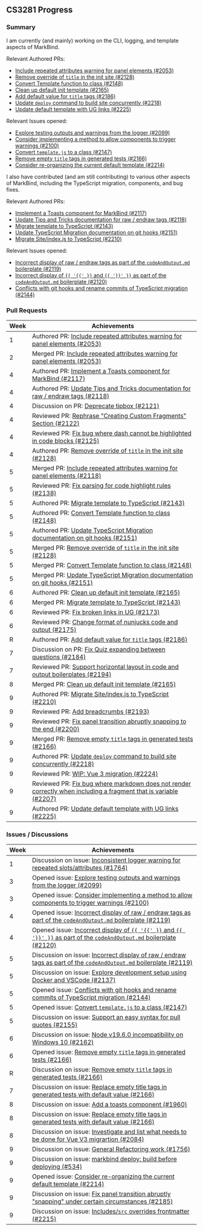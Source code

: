 ## CS3281 Progress

### Summary

I am currently (and mainly) working on the CLI, logging, and template aspects of MarkBind.

Relevant Authored PRs:
- [Include repeated attributes warning for panel elements (#2053)](https://github.com/MarkBind/markbind/pull/2053)
- [Remove override of `title` in the init site (#2128)](https://github.com/MarkBind/markbind/pull/2128)
- [Convert Template function to class (#2148)](https://github.com/MarkBind/markbind/pull/2148)
- [Clean up default init template (#2165)](https://github.com/MarkBind/markbind/pull/2165)
- [Add default value for `title` tags (#2186)](https://github.com/MarkBind/markbind/pull/2186)
- [Update `deploy` command to build site concurrently (#2218)](https://github.com/MarkBind/markbind/pull/2218)
- [Update default template with UG links (#2225)](https://github.com/MarkBind/markbind/pull/2225)

Relevant Issues opened:
- [Explore testing outputs and warnings from the logger (#2099)](https://github.com/MarkBind/markbind/issues/2099)
- [Consider implementing a method to allow components to trigger warnings (#2100)](https://github.com/MarkBind/markbind/issues/2100)
- [Convert `template.js` to a class (#2147)](https://github.com/MarkBind/markbind/issues/2147)
- [Remove empty `title` tags in generated tests (#2166)](https://github.com/MarkBind/markbind/issues/2166)
- [Consider re-organizing the current default template (#2214)](https://github.com/MarkBind/markbind/issues/2214)

I also have contributed (and am still contributing) to various other aspects of MarkBind, including the TypeScript migration, components, and bug fixes.

Relevant Authored PRs:
- [Implement a Toasts component for MarkBind (#2117)](https://github.com/MarkBind/markbind/pull/2117)
- [Update Tips and Tricks documentation for raw / endraw tags (#2118)](https://github.com/MarkBind/markbind/pull/2118)
- [Migrate template to TypeScript (#2143)](https://github.com/MarkBind/markbind/pull/2143)
- [Update TypeScript Migration documentation on git hooks (#2151)](https://github.com/MarkBind/markbind/pull/2151)
- [Migrate Site/index.js to TypeScript (#2210)](https://github.com/MarkBind/markbind/pull/2210)

Relevant Issues opened:
- [Incorrect display of raw / endraw tags as part of the `codeAndOutput.md` boilerplate (#2119)](https://github.com/MarkBind/markbind/issues/2119)
- [Incorrect display of `{{ '{{' }}` and `{{ '}}' }}` as part of the `codeAndOutput.md` boilerplate (#2120)](https://github.com/MarkBind/markbind/issues/2120)
- [Conflicts with git hooks and rename commits of TypeScript migration (#2144)](https://github.com/MarkBind/markbind/issues/2144)

### Pull Requests

| Week | Achievements |
|------|--------------|
| 1    | Authored PR: [Include repeated attributes warning for panel elements (#2053)](https://github.com/MarkBind/markbind/pull/2053) |
| 2    | Merged PR: [Include repeated attributes warning for panel elements (#2053)](https://github.com/MarkBind/markbind/pull/2053) |
| 4    | Authored PR: [Implement a Toasts component for MarkBind (#2117)](https://github.com/MarkBind/markbind/pull/2117) |
| 4    | Authored PR: [Update Tips and Tricks documentation for raw / endraw tags (#2118)](https://github.com/MarkBind/markbind/pull/2118) |
| 4    | Discussion on PR: [Deprecate tipbox (#2121)](https://github.com/MarkBind/markbind/pull/2121) |
| 4    | Reviewed PR: [Rephrase "Creating Custom Fragments" Section (#2122)](https://github.com/MarkBind/markbind/pull/2122) |
| 4    | Reviewed PR: [Fix bug where dash cannot be highlighted in code blocks (#2125)](https://github.com/MarkBind/markbind/pull/2125) |
| 4    | Authored PR: [Remove override of `title` in the init site (#2128)](https://github.com/MarkBind/markbind/pull/2128) |
| 5    | Merged PR: [Include repeated attributes warning for panel elements (#2118)](https://github.com/MarkBind/markbind/pull/2118) |
| 5    | Reviewed PR: [Fix parsing for code highlight rules (#2138)](https://github.com/MarkBind/markbind/pull/2138) |
| 5    | Authored PR: [Migrate template to TypeScript (#2143)](https://github.com/MarkBind/markbind/pull/2143) |
| 5    | Authored PR: [Convert Template function to class (#2148)](https://github.com/MarkBind/markbind/pull/2148) |
| 5    | Authored PR: [Update TypeScript Migration documentation on git hooks (#2151)](https://github.com/MarkBind/markbind/pull/2151) |
| 5    | Merged PR: [Remove override of `title` in the init site (#2128)](https://github.com/MarkBind/markbind/pull/2128) |
| 5    | Merged PR: [Convert Template function to class (#2148)](https://github.com/MarkBind/markbind/pull/2148) |
| 5    | Merged PR: [Update TypeScript Migration documentation on git hooks (#2151)](https://github.com/MarkBind/markbind/pull/2151) |
| 6    | Authored PR: [Clean up default init template (#2165)](https://github.com/MarkBind/markbind/pull/2165) |
| 6    | Merged PR: [Migrate template to TypeScript (#2143)](https://github.com/MarkBind/markbind/pull/2143) |
| 6    | Reviewed PR: [Fix broken links in UG (#2173)](https://github.com/MarkBind/markbind/pull/2173) |
| 6    | Reviewed PR: [Change format of nunjucks code and output (#2175)](https://github.com/MarkBind/markbind/pull/2175) |
| R    | Authored PR: [Add default value for `title` tags (#2186)](https://github.com/MarkBind/markbind/pull/2186) |
| 7    | Discussion on PR: [Fix Quiz expanding between questions (#2184)](https://github.com/MarkBind/markbind/pull/2184) |
| 7    | Reviewed PR: [Support horizontal layout in code and output boilerplates (#2194)](https://github.com/MarkBind/markbind/pull/2194) |
| 8    | Merged PR: [Clean up default init template (#2165)](https://github.com/MarkBind/markbind/pull/2165) |
| 9    | Authored PR: [Migrate Site/index.js to TypeScript (#2210)](https://github.com/MarkBind/markbind/pull/2210) |
| 9    | Reviewed PR: [Add breadcrumbs (#2193)](https://github.com/MarkBind/markbind/pull/2193) |
| 9    | Reviewed PR: [Fix panel transition abruptly snapping to the end (#2200)](https://github.com/MarkBind/markbind/pull/2200) |
| 9    | Merged PR: [Remove empty `title` tags in generated tests (#2166)](https://github.com/MarkBind/markbind/pull/2166) |
| 9    | Authored PR: [Update `deploy` command to build site concurrently (#2218)](https://github.com/MarkBind/markbind/pull/2218) |
| 9    | Reviewed PR: [WIP: Vue 3 migration (#2224)](https://github.com/MarkBind/markbind/pull/2224) |
| 9    | Reviewed PR: [Fix bug where markdown does not render correctly when including a fragment that is variable (#2207)](https://github.com/MarkBind/markbind/pull/2207) |
| 9    | Authored PR: [Update default template with UG links (#2225)](https://github.com/MarkBind/markbind/pull/2225) |

### Issues / Discussions

| Week | Achievements |
|------|--------------|
| 1    | Discussion on issue: [Inconsistent logger warning for repeated slots/attributes (#1764)](https://github.com/MarkBind/markbind/issues/1764) |
| 3    | Opened issue: [Explore testing outputs and warnings from the logger (#2099)](https://github.com/MarkBind/markbind/issues/2099) |
| 3    | Opened issue: [Consider implementing a method to allow components to trigger warnings (#2100)](https://github.com/MarkBind/markbind/issues/2100) |
| 4    | Opened issue: [Incorrect display of raw / endraw tags as part of the `codeAndOutput.md` boilerplate (#2119)](https://github.com/MarkBind/markbind/issues/2119) |
| 4    | Opened issue: [Incorrect display of `{{ '{{' }}` and `{{ '}}' }}` as part of the `codeAndOutput.md` boilerplate (#2120)](https://github.com/MarkBind/markbind/issues/2120) |
| 5    | Discussion on issue: [Incorrect display of raw / endraw tags as part of the `codeAndOutput.md` boilerplate (#2119)](https://github.com/MarkBind/markbind/issues/2119) |
| 5    | Discussion on issue: [Explore development setup using Docker and VSCode (#2137)](https://github.com/MarkBind/markbind/issues/2137) |
| 5    | Opened issue: [Conflicts with git hooks and rename commits of TypeScript migration (#2144)](https://github.com/MarkBind/markbind/issues/2144) |
| 5    | Opened issue: [Convert `template.js` to a class (#2147)](https://github.com/MarkBind/markbind/issues/2147) |
| 5    | Discussion on issue: [Support an easy syntax for pull quotes (#2155)](https://github.com/MarkBind/markbind/issues/2155) |
| 6    | Discussion on issue: [Node v19.6.0 incompatibility on Windows 10 (#2162)](https://github.com/MarkBind/markbind/issues/2162) |
| 6    | Opened issue: [Remove empty `title` tags in generated tests (#2166)](https://github.com/MarkBind/markbind/issues/2166) |
| R    | Discussion on issue: [Remove empty `title` tags in generated tests (#2166)](https://github.com/MarkBind/markbind/issues/2166) |
| 7    | Discussion on issue: [Replace empty title tags in generated tests with default value (#2166)](https://github.com/MarkBind/markbind/issues/2166) |
| 8    | Discussion on issue: [Add a toasts component (#1960)](https://github.com/MarkBind/markbind/issues/1960) |
| 8    | Discussion on issue: [Replace empty title tags in generated tests with default value (#2166)](https://github.com/MarkBind/markbind/issues/2166) |
| 8    | Discussion on issue: [Investigate and list what needs to be done for Vue V3 migrartion (#2084)](https://github.com/MarkBind/markbind/issues/2084) |
| 9    | Discussion on issue: [General Refactoring work (#1756)](https://github.com/MarkBind/markbind/issues/1756) |
| 9    | Discussion on issue: [markbind deploy: build before deploying (#534)](https://github.com/MarkBind/markbind/issues/534) |
| 9    | Opened issue: [Consider re-organizing the current default template (#2214)](https://github.com/MarkBind/markbind/issues/2214) |
| 9    | Discussion on issue: [Fix panel transition abruptly "snapping" under certain circumstances (#2185)](https://github.com/MarkBind/markbind/issues/2185) |
| 9    | Discussion on issue: [Includes/`src` overrides frontmatter (#2215)](https://github.com/MarkBind/markbind/issues/2215) |
